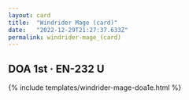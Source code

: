 ```yaml
---
layout: card
title:  "Windrider Mage (card)"
date:   "2022-12-29T21:27:37.633Z"
permalink: windrider-mage_(card)
---
```


## DOA 1st &middot; EN-232 U

{% include templates/windrider-mage-doa1e.html %}
